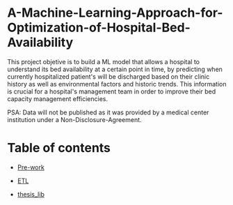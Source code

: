 # A-Machine-Learning-Approach-for-Optimization-of-Hospital-Bed-Availability

This project objetive is to build a ML model that allows a hospital to understand its bed availability at a certain point in time, by predicting when currently hospitalized patient's will be discharged based on their clinic history as well as environmental factors and historic trends. This  information is crucial for a hospital's management team in order to improve their bed capacity management efficiencies.

PSA: Data will not be published as it was provided by a medical center institution under a Non-Disclosure-Agreement. 

# Table of contents

* [Pre-work](https://github.com/josedallavia/A-Machine-Learning-Approach-for-Prediction-of-Hospital-Bed-Availability/tree/master/Pre-work)

* [ETL](https://github.com/josedallavia/A-Machine-Learning-Approach-for-Prediction-of-Hospital-Bed-Availability/blob/master/etl.py)

* [thesis_lib](https://github.com/josedallavia/A-Machine-Learning-Approach-for-Prediction-of-Hospital-Bed-Availability/tree/master/thesis_lib)

